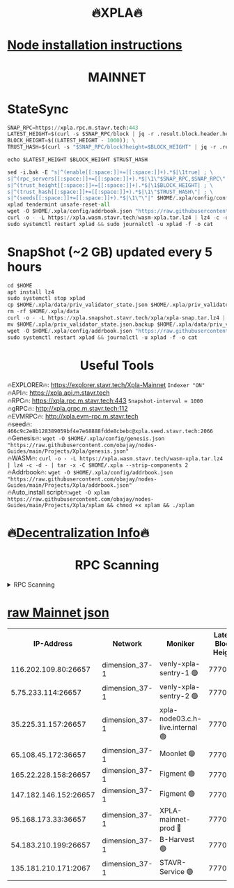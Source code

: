 <h1 align="center"> 🔥XPLA🔥</h1>

[Node installation instructions](https://github.com/obajay/nodes-Guides/tree/main/Projects/Xpla)
=
<h1 align="center"> MAINNET</h1>

# StateSync
```python
SNAP_RPC=https://xpla.rpc.m.stavr.tech:443
LATEST_HEIGHT=$(curl -s $SNAP_RPC/block | jq -r .result.block.header.height); \
BLOCK_HEIGHT=$((LATEST_HEIGHT - 1000)); \
TRUST_HASH=$(curl -s "$SNAP_RPC/block?height=$BLOCK_HEIGHT" | jq -r .result.block_id.hash)

echo $LATEST_HEIGHT $BLOCK_HEIGHT $TRUST_HASH

sed -i.bak -E "s|^(enable[[:space:]]+=[[:space:]]+).*$|\1true| ; \
s|^(rpc_servers[[:space:]]+=[[:space:]]+).*$|\1\"$SNAP_RPC,$SNAP_RPC\"| ; \
s|^(trust_height[[:space:]]+=[[:space:]]+).*$|\1$BLOCK_HEIGHT| ; \
s|^(trust_hash[[:space:]]+=[[:space:]]+).*$|\1\"$TRUST_HASH\"| ; \
s|^(seeds[[:space:]]+=[[:space:]]+).*$|\1\"\"|" $HOME/.xpla/config/config.toml
xplad tendermint unsafe-reset-all
wget -O $HOME/.xpla/config/addrbook.json "https://raw.githubusercontent.com/obajay/nodes-Guides/main/Projects/Xpla/addrbook.json"
curl -o - -L https://xpla.wasm.stavr.tech/wasm-xpla.tar.lz4 | lz4 -c -d - | tar -x -C $HOME/.xpla --strip-components 2
sudo systemctl restart xplad && sudo journalctl -u xplad -f -o cat
```
# SnapShot (~2 GB) updated every 5 hours
```python
cd $HOME
apt install lz4
sudo systemctl stop xplad
cp $HOME/.xpla/data/priv_validator_state.json $HOME/.xpla/priv_validator_state.json.backup
rm -rf $HOME/.xpla/data
curl -o - -L https://xpla.snapshot.stavr.tech/xpla/xpla-snap.tar.lz4 | lz4 -c -d - | tar -x -C $HOME/.xpla --strip-components 2
mv $HOME/.xpla/priv_validator_state.json.backup $HOME/.xpla/data/priv_validator_state.json
wget -O $HOME/.xpla/config/addrbook.json "https://raw.githubusercontent.com/obajay/nodes-Guides/main/Projects/Xpla/addrbook.json"
sudo systemctl restart xplad && journalctl -u xplad -f -o cat
```

 <h1 align="center"> Useful Tools</h1>

🔥EXPLORER🔥:     https://explorer.stavr.tech/Xpla-Mainnet        `Indexer "ON"` \
🔥API🔥:          https://xpla.api.m.stavr.tech \
🔥RPC🔥:          https://xpla.rpc.m.stavr.tech:443              `Snapshot-interval = 1000` \
🔥gRPC🔥:         http://xpla.grpc.m.stavr.tech:112 \
🔥EVMRPC🔥:       http://xpla.evm-rpc.m.stavr.tech \
🔥seed🔥:      `466c9c2e8b128389059bf4e7e68888fdde8cbebc@xpla.seed.stavr.tech:2066` \
🔥Genesis🔥:   `wget -O $HOME/.xpla/config/genesis.json "https://raw.githubusercontent.com/obajay/nodes-Guides/main/Projects/Xpla/genesis.json"` \
🔥WASM🔥:      `curl -o - -L https://xpla.wasm.stavr.tech/wasm-xpla.tar.lz4 | lz4 -c -d - | tar -x -C $HOME/.xpla --strip-components 2` \
🔥Addrbook🔥:  `wget -O $HOME/.xpla/config/addrbook.json "https://raw.githubusercontent.com/obajay/nodes-Guides/main/Projects/Xpla/addrbook.json"` \
🔥Auto_install script🔥:`wget -O xplam https://raw.githubusercontent.com/obajay/nodes-Guides/main/Projects/Xpla/xplam && chmod +x xplam && ./xplam`

🔥[Decentralization Info](https://github.com/obajay/StateSync-snapshots/tree/main/Projects/Xpla/Decentralization)🔥
=
<h1 align="center"> RPC Scanning</h1>

<details>
<summary>RPC Scanning</summary>

<h2 align="center"> We scan nodes in real time every 4 hours. And we provide the final result of RPC endpoints.
We cannot influence the operation of these nodes in any way. </h2>


```python
If Voting Power is higher than 0 --> then the Node is a validator of the network and may be subject to attack and be a potential threat to the chain.
```
```python
We marked such validators with a red symbol
```

</details>

[raw Mainnet json](https://rpc-check.xplam.stavr.tech/xplam/rpc-xplam-result.json)
=


<table><tr><th>IP-Address</th><th>Network</th><th>Moniker</th><th>Latest Block Height</th><th>Earliest Block Height</th><th>Catching Up</th><th>Tx Index</th><th>Voting Power</th><th>Scan Time</th></tr><tr><td>116.202.109.80:26657</td><td>dimension_37-1</td><td>venly-xpla-sentry-1 🟢</td><td>7770910</td><td>0</td><td>False</td><td>on</td><td>0</td><td>2024-02-18T22:10:04.093140246UTC</td></tr><tr><td>5.75.233.114:26657</td><td>dimension_37-1</td><td>venly-xpla-sentry-2 🟢</td><td>7770916</td><td>0</td><td>False</td><td>on</td><td>0</td><td>2024-02-18T22:10:40.267141292UTC</td></tr><tr><td>35.225.31.157:26657</td><td>dimension_37-1</td><td>xpla-node03.c.h-live.internal 🟢</td><td>7770914</td><td>1</td><td>False</td><td>on</td><td>0</td><td>2024-02-18T22:10:27.646948009UTC</td></tr><tr><td>65.108.45.172:36657</td><td>dimension_37-1</td><td>Moonlet 🟢</td><td>7770924</td><td>1</td><td>False</td><td>on</td><td>0</td><td>2024-02-18T22:11:26.804857528UTC</td></tr><tr><td>165.22.228.158:26657</td><td>dimension_37-1</td><td>Figment 🟢</td><td>7770921</td><td>5942092</td><td>False</td><td>on</td><td>0</td><td>2024-02-18T22:11:10.608193547UTC</td></tr><tr><td>147.182.146.152:26657</td><td>dimension_37-1</td><td>Figment 🟢</td><td>7770924</td><td>5942092</td><td>False</td><td>on</td><td>0</td><td>2024-02-18T22:11:26.409154997UTC</td></tr><tr><td>95.168.173.33:36657</td><td>dimension_37-1</td><td>XPLA-mainnet-prod 🔴</td><td>7770924</td><td>7520924</td><td>False</td><td>on</td><td>1190</td><td>2024-02-18T22:11:25.631819809UTC</td></tr><tr><td>54.183.210.199:26657</td><td>dimension_37-1</td><td>B-Harvest 🟢</td><td>7770919</td><td>7759817</td><td>False</td><td>off</td><td>0</td><td>2024-02-18T22:10:55.585623943UTC</td></tr><tr><td>135.181.210.171:2067</td><td>dimension_37-1</td><td>STAVR-Service 🟢</td><td>7770923</td><td>7770001</td><td>False</td><td>on</td><td>0</td><td>2024-02-18T22:11:19.208087479UTC</td></tr></table>